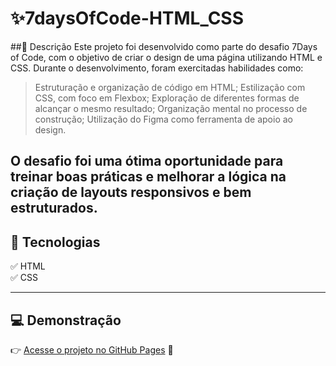 # ✨7daysOfCode-HTML_CSS

##📖 Descrição
Este projeto foi desenvolvido como parte do desafio 7Days of Code, com o objetivo de criar o design de uma página utilizando HTML e CSS.
Durante o desenvolvimento, foram exercitadas habilidades como:

>Estruturação e organização de código em HTML;
>Estilização com CSS, com foco em Flexbox;
>Exploração de diferentes formas de alcançar o mesmo resultado;
>Organização mental no processo de construção;
>Utilização do Figma como ferramenta de apoio ao design.

O desafio foi uma ótima oportunidade para treinar boas práticas e melhorar a lógica na criação de layouts responsivos e bem estruturados.
---

## 🚀 Tecnologias  
✅ HTML  
✅ CSS  

---

## 💻 Demonstração  

👉 [Acesse o projeto no GitHub Pages](https://seu-usuario.github.io/nome-do-repositorio/) 🚀
